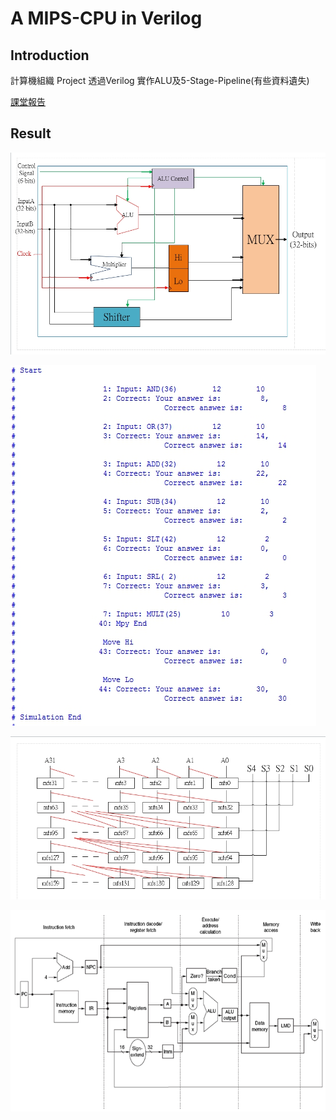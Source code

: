 # A MIPS-CPU in Verilog 

## Introduction

計算機組織 Project
透過Verilog 實作ALU及5-Stage-Pipeline(有些資料遺失)

[課堂報告](https://github.com/HouHou0925/JPEG/blob/main/108522039_JPEG.pdf)


## Result


![](https://github.com/HouHou0925/MIPS_CPU/blob/main/ALU/img/alu%20total.jpg)

![](https://github.com/HouHou0925/MIPS_CPU/blob/main/ALU/img/%E6%96%87%E5%AD%97%E7%B5%90%E6%9E%9C.jpg)

![](https://github.com/HouHou0925/MIPS_CPU/blob/main/ALU/img/%E4%BD%8D%E7%A7%BB.jpg)

![](https://github.com/HouHou0925/MIPS_CPU/blob/main/CPU/img/stage.png)

